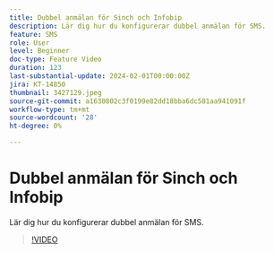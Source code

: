 ```yaml
---
title: Dubbel anmälan för Sinch och Infobip
description: Lär dig hur du konfigurerar dubbel anmälan för SMS.
feature: SMS
role: User
level: Beginner
doc-type: Feature Video
duration: 123
last-substantial-update: 2024-02-01T00:00:00Z
jira: KT-14850
thumbnail: 3427129.jpeg
source-git-commit: a1630802c3f0199e82dd18bba6dc581aa941091f
workflow-type: tm+mt
source-wordcount: '28'
ht-degree: 0%

---
```



# Dubbel anmälan för Sinch och Infobip

Lär dig hur du konfigurerar dubbel anmälan för SMS.

>[!VIDEO](https://video.tv.adobe.com/v/3427129/?learn=on)
